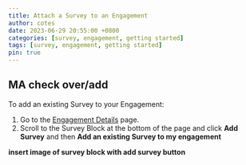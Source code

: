 ```yaml
---
title: Attach a Survey to an Engagement
author: cotes
date: 2023-06-29 20:55:00 +0800
categories: [survey, engagement, getting started]
tags: [survey, engagement, getting started]
pin: true
---
```


## MA check over/add

To add an existing Survey to your Engagement:
1. Go to the [Engagement Details](/met-guide/posts/engagement-details/) page.
2. Scroll to the Survey Block at the bottom of the page and click **Add Survey** and then **Add an existing Survey to my engagement**

**insert image of survey block with add survey button**
